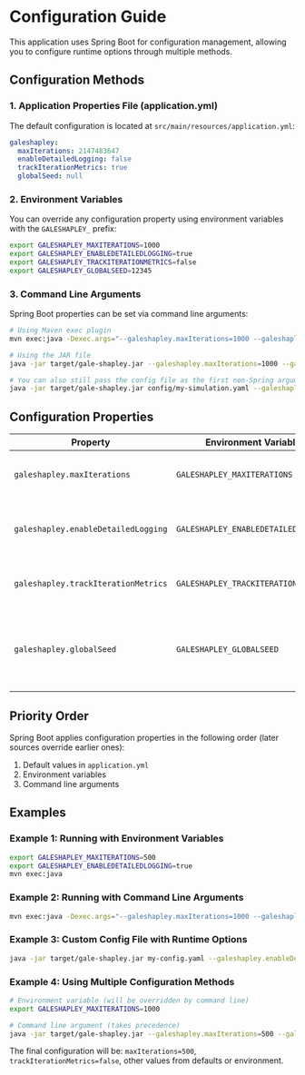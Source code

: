# Configuration Guide

This application uses Spring Boot for configuration management, allowing you to configure runtime options through multiple methods.

## Configuration Methods

### 1. Application Properties File (application.yml)

The default configuration is located at `src/main/resources/application.yml`:

```yaml
galeshapley:
  maxIterations: 2147483647
  enableDetailedLogging: false
  trackIterationMetrics: true
  globalSeed: null
```

### 2. Environment Variables

You can override any configuration property using environment variables with the `GALESHAPLEY_` prefix:

```bash
export GALESHAPLEY_MAXITERATIONS=1000
export GALESHAPLEY_ENABLEDETAILEDLOGGING=true
export GALESHAPLEY_TRACKITERATIONMETRICS=false
export GALESHAPLEY_GLOBALSEED=12345
```

### 3. Command Line Arguments

Spring Boot properties can be set via command line arguments:

```bash
# Using Maven exec plugin
mvn exec:java -Dexec.args="--galeshapley.maxIterations=1000 --galeshapley.enableDetailedLogging=true"

# Using the JAR file
java -jar target/gale-shapley.jar --galeshapley.maxIterations=1000 --galeshapley.enableDetailedLogging=true

# You can also still pass the config file as the first non-Spring argument
java -jar target/gale-shapley.jar config/my-simulation.yaml --galeshapley.maxIterations=1000
```

## Configuration Properties

| Property | Environment Variable | Type | Default | Description |
|----------|---------------------|------|---------|-------------|
| `galeshapley.maxIterations` | `GALESHAPLEY_MAXITERATIONS` | `int` | `Integer.MAX_VALUE` | Maximum number of algorithm iterations |
| `galeshapley.enableDetailedLogging` | `GALESHAPLEY_ENABLEDETAILEDLOGGING` | `boolean` | `false` | Enable detailed logging during execution |
| `galeshapley.trackIterationMetrics` | `GALESHAPLEY_TRACKITERATIONMETRICS` | `boolean` | `true` | Track and display iteration metrics |
| `galeshapley.globalSeed` | `GALESHAPLEY_GLOBALSEED` | `Long` | `null` | Seed for random number generation (null uses system time) |

## Priority Order

Spring Boot applies configuration properties in the following order (later sources override earlier ones):

1. Default values in `application.yml`
2. Environment variables
3. Command line arguments

## Examples

### Example 1: Running with Environment Variables
```bash
export GALESHAPLEY_MAXITERATIONS=500
export GALESHAPLEY_ENABLEDETAILEDLOGGING=true
mvn exec:java
```

### Example 2: Running with Command Line Arguments
```bash
mvn exec:java -Dexec.args="--galeshapley.maxIterations=1000 --galeshapley.globalSeed=42"
```

### Example 3: Custom Config File with Runtime Options
```bash
java -jar target/gale-shapley.jar my-config.yaml --galeshapley.enableDetailedLogging=true
```

### Example 4: Using Multiple Configuration Methods
```bash
# Environment variable (will be overridden by command line)
export GALESHAPLEY_MAXITERATIONS=1000

# Command line argument (takes precedence)
java -jar target/gale-shapley.jar --galeshapley.maxIterations=500 --galeshapley.trackIterationMetrics=false
```

The final configuration will be: `maxIterations=500`, `trackIterationMetrics=false`, other values from defaults or environment.